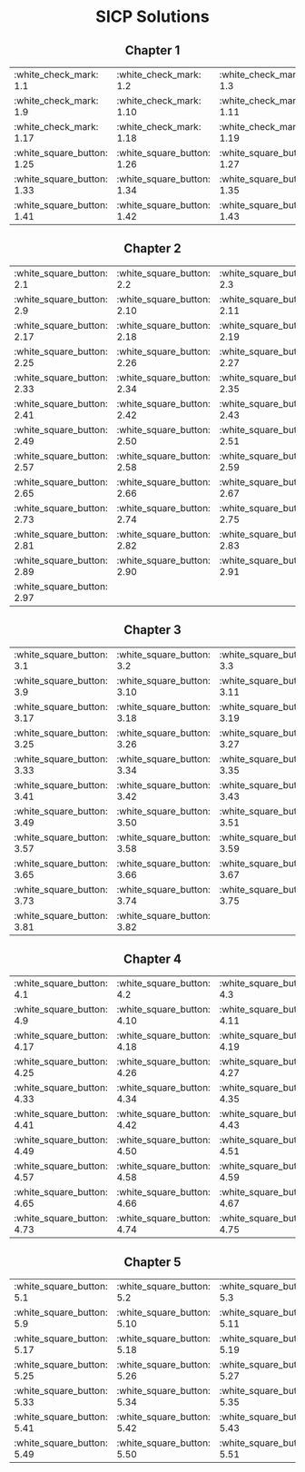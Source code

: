 <h1 align="center">SICP Solutions</h1>

<h2 align="center">Chapter 1</h2>

<table align="center">
  <tbody>
    <tr>
      <td>:white_check_mark: 1.1</td>
      <td>:white_check_mark: 1.2</td>
      <td>:white_check_mark: 1.3</td>
      <td>:white_check_mark: 1.4</td>
      <td>:white_check_mark: 1.5</td>
      <td>:white_check_mark: 1.6</td>
      <td>:white_check_mark: 1.7</td>
      <td>:white_check_mark: 1.8</td>
    </tr>
    <tr>
      <td>:white_check_mark: 1.9</td>
      <td>:white_check_mark: 1.10</td>
      <td>:white_check_mark: 1.11</td>
      <td>:white_check_mark: 1.12</td>
      <td>:white_check_mark: 1.13</td>
      <td>:red_square: 1.14</td>
      <td>:white_check_mark: 1.15</td>
      <td>:white_check_mark: 1.16</td>
    </tr>
    <tr>
      <td>:white_check_mark: 1.17</td>
      <td>:white_check_mark: 1.18</td>
      <td>:white_check_mark: 1.19</td>
      <td>:white_check_mark: 1.20</td>
      <td>:white_check_mark: 1.21</td>
      <td>:white_check_mark: 1.22</td>
      <td>:white_square_button: 1.23</td>
      <td>:white_square_button: 1.24</td>
    </tr>
    <tr>
      <td>:white_square_button: 1.25</td>
      <td>:white_square_button: 1.26</td>
      <td>:white_square_button: 1.27</td>
      <td>:white_square_button: 1.28</td>
      <td>:white_square_button: 1.29</td>
      <td>:white_square_button: 1.30</td>
      <td>:white_square_button: 1.31</td>
      <td>:white_square_button: 1.32</td>
    </tr>
    <tr>
      <td>:white_square_button: 1.33</td>
      <td>:white_square_button: 1.34</td>
      <td>:white_square_button: 1.35</td>
      <td>:white_square_button: 1.36</td>
      <td>:white_square_button: 1.37</td>
      <td>:white_square_button: 1.38</td>
      <td>:white_square_button: 1.39</td>
      <td>:white_square_button: 1.40</td>
    </tr>
    <tr>
      <td>:white_square_button: 1.41</td>
      <td>:white_square_button: 1.42</td>
      <td>:white_square_button: 1.43</td>
      <td>:white_square_button: 1.44</td>
      <td>:white_square_button: 1.45</td>
      <td>:white_square_button: 1.46</td>
    </tr>
  </tbody>
</table>
<h2 align="center">Chapter 2</h2>

<table align="center">
  <tbody>
    <tr>
      <td>:white_square_button: 2.1</td>
      <td>:white_square_button: 2.2</td>
      <td>:white_square_button: 2.3</td>
      <td>:white_square_button: 2.4</td>
      <td>:white_square_button: 2.5</td>
      <td>:white_square_button: 2.6</td>
      <td>:white_square_button: 2.7</td>
      <td>:white_square_button: 2.8</td>
    </tr>
    <tr>
      <td>:white_square_button: 2.9</td>
      <td>:white_square_button: 2.10</td>
      <td>:white_square_button: 2.11</td>
      <td>:white_square_button: 2.12</td>
      <td>:white_square_button: 2.13</td>
      <td>:white_square_button: 2.14</td>
      <td>:white_square_button: 2.15</td>
      <td>:white_square_button: 2.16</td>
    </tr>
    <tr>
      <td>:white_square_button: 2.17</td>
      <td>:white_square_button: 2.18</td>
      <td>:white_square_button: 2.19</td>
      <td>:white_square_button: 2.20</td>
      <td>:white_square_button: 2.21</td>
      <td>:white_square_button: 2.22</td>
      <td>:white_square_button: 2.23</td>
      <td>:white_square_button: 2.24</td>
    </tr>
    <tr>
      <td>:white_square_button: 2.25</td>
      <td>:white_square_button: 2.26</td>
      <td>:white_square_button: 2.27</td>
      <td>:white_square_button: 2.28</td>
      <td>:white_square_button: 2.29</td>
      <td>:white_square_button: 2.30</td>
      <td>:white_square_button: 2.31</td>
      <td>:white_square_button: 2.32</td>
    </tr>
    <tr>
      <td>:white_square_button: 2.33</td>
      <td>:white_square_button: 2.34</td>
      <td>:white_square_button: 2.35</td>
      <td>:white_square_button: 2.36</td>
      <td>:white_square_button: 2.37</td>
      <td>:white_square_button: 2.38</td>
      <td>:white_square_button: 2.39</td>
      <td>:white_square_button: 2.40</td>
    </tr>
    <tr>
      <td>:white_square_button: 2.41</td>
      <td>:white_square_button: 2.42</td>
      <td>:white_square_button: 2.43</td>
      <td>:white_square_button: 2.44</td>
      <td>:white_square_button: 2.45</td>
      <td>:white_square_button: 2.46</td>
      <td>:white_square_button: 2.47</td>
      <td>:white_square_button: 2.48</td>
    </tr>
    <tr>
      <td>:white_square_button: 2.49</td>
      <td>:white_square_button: 2.50</td>
      <td>:white_square_button: 2.51</td>
      <td>:white_square_button: 2.52</td>
      <td>:white_square_button: 2.53</td>
      <td>:white_square_button: 2.54</td>
      <td>:white_square_button: 2.55</td>
      <td>:white_square_button: 2.56</td>
    </tr>
    <tr>
      <td>:white_square_button: 2.57</td>
      <td>:white_square_button: 2.58</td>
      <td>:white_square_button: 2.59</td>
      <td>:white_square_button: 2.60</td>
      <td>:white_square_button: 2.61</td>
      <td>:white_square_button: 2.62</td>
      <td>:white_square_button: 2.63</td>
      <td>:white_square_button: 2.64</td>
    </tr>
    <tr>
      <td>:white_square_button: 2.65</td>
      <td>:white_square_button: 2.66</td>
      <td>:white_square_button: 2.67</td>
      <td>:white_square_button: 2.68</td>
      <td>:white_square_button: 2.69</td>
      <td>:white_square_button: 2.70</td>
      <td>:white_square_button: 2.71</td>
      <td>:white_square_button: 2.72</td>
    </tr>
    <tr>
      <td>:white_square_button: 2.73</td>
      <td>:white_square_button: 2.74</td>
      <td>:white_square_button: 2.75</td>
      <td>:white_square_button: 2.76</td>
      <td>:white_square_button: 2.77</td>
      <td>:white_square_button: 2.78</td>
      <td>:white_square_button: 2.79</td>
      <td>:white_square_button: 2.80</td>
    </tr>
    <tr>
      <td>:white_square_button: 2.81</td>
      <td>:white_square_button: 2.82</td>
      <td>:white_square_button: 2.83</td>
      <td>:white_square_button: 2.84</td>
      <td>:white_square_button: 2.85</td>
      <td>:white_square_button: 2.86</td>
      <td>:white_square_button: 2.87</td>
      <td>:white_square_button: 2.88</td>
    </tr>
    <tr>
      <td>:white_square_button: 2.89</td>
      <td>:white_square_button: 2.90</td>
      <td>:white_square_button: 2.91</td>
      <td>:white_square_button: 2.92</td>
      <td>:white_square_button: 2.93</td>
      <td>:white_square_button: 2.94</td>
      <td>:white_square_button: 2.95</td>
      <td>:white_square_button: 2.96</td>
    </tr>
    <tr>
      <td>:white_square_button: 2.97</td>
    </tr>
  </tbody>
</table>
<h2 align="center">Chapter 3</h2>

<table align="center">
  <tbody>
    <tr>
      <td>:white_square_button: 3.1</td>
      <td>:white_square_button: 3.2</td>
      <td>:white_square_button: 3.3</td>
      <td>:white_square_button: 3.4</td>
      <td>:white_square_button: 3.5</td>
      <td>:white_square_button: 3.6</td>
      <td>:white_square_button: 3.7</td>
      <td>:white_square_button: 3.8</td>
    </tr>
    <tr>
      <td>:white_square_button: 3.9</td>
      <td>:white_square_button: 3.10</td>
      <td>:white_square_button: 3.11</td>
      <td>:white_square_button: 3.12</td>
      <td>:white_square_button: 3.13</td>
      <td>:white_square_button: 3.14</td>
      <td>:white_square_button: 3.15</td>
      <td>:white_square_button: 3.16</td>
    </tr>
    <tr>
      <td>:white_square_button: 3.17</td>
      <td>:white_square_button: 3.18</td>
      <td>:white_square_button: 3.19</td>
      <td>:white_square_button: 3.20</td>
      <td>:white_square_button: 3.21</td>
      <td>:white_square_button: 3.22</td>
      <td>:white_square_button: 3.23</td>
      <td>:white_square_button: 3.24</td>
    </tr>
    <tr>
      <td>:white_square_button: 3.25</td>
      <td>:white_square_button: 3.26</td>
      <td>:white_square_button: 3.27</td>
      <td>:white_square_button: 3.28</td>
      <td>:white_square_button: 3.29</td>
      <td>:white_square_button: 3.30</td>
      <td>:white_square_button: 3.31</td>
      <td>:white_square_button: 3.32</td>
    </tr>
    <tr>
      <td>:white_square_button: 3.33</td>
      <td>:white_square_button: 3.34</td>
      <td>:white_square_button: 3.35</td>
      <td>:white_square_button: 3.36</td>
      <td>:white_square_button: 3.37</td>
      <td>:white_square_button: 3.38</td>
      <td>:white_square_button: 3.39</td>
      <td>:white_square_button: 3.40</td>
    </tr>
    <tr>
      <td>:white_square_button: 3.41</td>
      <td>:white_square_button: 3.42</td>
      <td>:white_square_button: 3.43</td>
      <td>:white_square_button: 3.44</td>
      <td>:white_square_button: 3.45</td>
      <td>:white_square_button: 3.46</td>
      <td>:white_square_button: 3.47</td>
      <td>:white_square_button: 3.48</td>
    </tr>
    <tr>
      <td>:white_square_button: 3.49</td>
      <td>:white_square_button: 3.50</td>
      <td>:white_square_button: 3.51</td>
      <td>:white_square_button: 3.52</td>
      <td>:white_square_button: 3.53</td>
      <td>:white_square_button: 3.54</td>
      <td>:white_square_button: 3.55</td>
      <td>:white_square_button: 3.56</td>
    </tr>
    <tr>
      <td>:white_square_button: 3.57</td>
      <td>:white_square_button: 3.58</td>
      <td>:white_square_button: 3.59</td>
      <td>:white_square_button: 3.60</td>
      <td>:white_square_button: 3.61</td>
      <td>:white_square_button: 3.62</td>
      <td>:white_square_button: 3.63</td>
      <td>:white_square_button: 3.64</td>
    </tr>
    <tr>
      <td>:white_square_button: 3.65</td>
      <td>:white_square_button: 3.66</td>
      <td>:white_square_button: 3.67</td>
      <td>:white_square_button: 3.68</td>
      <td>:white_square_button: 3.69</td>
      <td>:white_square_button: 3.70</td>
      <td>:white_square_button: 3.71</td>
      <td>:white_square_button: 3.72</td>
    </tr>
    <tr>
      <td>:white_square_button: 3.73</td>
      <td>:white_square_button: 3.74</td>
      <td>:white_square_button: 3.75</td>
      <td>:white_square_button: 3.76</td>
      <td>:white_square_button: 3.77</td>
      <td>:white_square_button: 3.78</td>
      <td>:white_square_button: 3.79</td>
      <td>:white_square_button: 3.80</td>
    </tr>
    <tr>
      <td>:white_square_button: 3.81</td>
      <td>:white_square_button: 3.82</td>
    </tr>
  </tbody>
</table>
<h2 align="center">Chapter 4</h2>

<table align="center">
  <tbody>
    <tr>
      <td>:white_square_button: 4.1</td>
      <td>:white_square_button: 4.2</td>
      <td>:white_square_button: 4.3</td>
      <td>:white_square_button: 4.4</td>
      <td>:white_square_button: 4.5</td>
      <td>:white_square_button: 4.6</td>
      <td>:white_square_button: 4.7</td>
      <td>:white_square_button: 4.8</td>
    </tr>
    <tr>
      <td>:white_square_button: 4.9</td>
      <td>:white_square_button: 4.10</td>
      <td>:white_square_button: 4.11</td>
      <td>:white_square_button: 4.12</td>
      <td>:white_square_button: 4.13</td>
      <td>:white_square_button: 4.14</td>
      <td>:white_square_button: 4.15</td>
      <td>:white_square_button: 4.16</td>
    </tr>
    <tr>
      <td>:white_square_button: 4.17</td>
      <td>:white_square_button: 4.18</td>
      <td>:white_square_button: 4.19</td>
      <td>:white_square_button: 4.20</td>
      <td>:white_square_button: 4.21</td>
      <td>:white_square_button: 4.22</td>
      <td>:white_square_button: 4.23</td>
      <td>:white_square_button: 4.24</td>
    </tr>
    <tr>
      <td>:white_square_button: 4.25</td>
      <td>:white_square_button: 4.26</td>
      <td>:white_square_button: 4.27</td>
      <td>:white_square_button: 4.28</td>
      <td>:white_square_button: 4.29</td>
      <td>:white_square_button: 4.30</td>
      <td>:white_square_button: 4.31</td>
      <td>:white_square_button: 4.32</td>
    </tr>
    <tr>
      <td>:white_square_button: 4.33</td>
      <td>:white_square_button: 4.34</td>
      <td>:white_square_button: 4.35</td>
      <td>:white_square_button: 4.36</td>
      <td>:white_square_button: 4.37</td>
      <td>:white_square_button: 4.38</td>
      <td>:white_square_button: 4.39</td>
      <td>:white_square_button: 4.40</td>
    </tr>
    <tr>
      <td>:white_square_button: 4.41</td>
      <td>:white_square_button: 4.42</td>
      <td>:white_square_button: 4.43</td>
      <td>:white_square_button: 4.44</td>
      <td>:white_square_button: 4.45</td>
      <td>:white_square_button: 4.46</td>
      <td>:white_square_button: 4.47</td>
      <td>:white_square_button: 4.48</td>
    </tr>
    <tr>
      <td>:white_square_button: 4.49</td>
      <td>:white_square_button: 4.50</td>
      <td>:white_square_button: 4.51</td>
      <td>:white_square_button: 4.52</td>
      <td>:white_square_button: 4.53</td>
      <td>:white_square_button: 4.54</td>
      <td>:white_square_button: 4.55</td>
      <td>:white_square_button: 4.56</td>
    </tr>
    <tr>
      <td>:white_square_button: 4.57</td>
      <td>:white_square_button: 4.58</td>
      <td>:white_square_button: 4.59</td>
      <td>:white_square_button: 4.60</td>
      <td>:white_square_button: 4.61</td>
      <td>:white_square_button: 4.62</td>
      <td>:white_square_button: 4.63</td>
      <td>:white_square_button: 4.64</td>
    </tr>
    <tr>
      <td>:white_square_button: 4.65</td>
      <td>:white_square_button: 4.66</td>
      <td>:white_square_button: 4.67</td>
      <td>:white_square_button: 4.68</td>
      <td>:white_square_button: 4.69</td>
      <td>:white_square_button: 4.70</td>
      <td>:white_square_button: 4.71</td>
      <td>:white_square_button: 4.72</td>
    </tr>
    <tr>
      <td>:white_square_button: 4.73</td>
      <td>:white_square_button: 4.74</td>
      <td>:white_square_button: 4.75</td>
      <td>:white_square_button: 4.76</td>
      <td>:white_square_button: 4.77</td>
      <td>:white_square_button: 4.78</td>
      <td>:white_square_button: 4.79</td>
    </tr>
  </tbody>
</table>
<h2 align="center">Chapter 5</h2>

<table align="center">
  <tbody>
    <tr>
      <td>:white_square_button: 5.1</td>
      <td>:white_square_button: 5.2</td>
      <td>:white_square_button: 5.3</td>
      <td>:white_square_button: 5.4</td>
      <td>:white_square_button: 5.5</td>
      <td>:white_square_button: 5.6</td>
      <td>:white_square_button: 5.7</td>
      <td>:white_square_button: 5.8</td>
    </tr>
    <tr>
      <td>:white_square_button: 5.9</td>
      <td>:white_square_button: 5.10</td>
      <td>:white_square_button: 5.11</td>
      <td>:white_square_button: 5.12</td>
      <td>:white_square_button: 5.13</td>
      <td>:white_square_button: 5.14</td>
      <td>:white_square_button: 5.15</td>
      <td>:white_square_button: 5.16</td>
    </tr>
    <tr>
      <td>:white_square_button: 5.17</td>
      <td>:white_square_button: 5.18</td>
      <td>:white_square_button: 5.19</td>
      <td>:white_square_button: 5.20</td>
      <td>:white_square_button: 5.21</td>
      <td>:white_square_button: 5.22</td>
      <td>:white_square_button: 5.23</td>
      <td>:white_square_button: 5.24</td>
    </tr>
    <tr>
      <td>:white_square_button: 5.25</td>
      <td>:white_square_button: 5.26</td>
      <td>:white_square_button: 5.27</td>
      <td>:white_square_button: 5.28</td>
      <td>:white_square_button: 5.29</td>
      <td>:white_square_button: 5.30</td>
      <td>:white_square_button: 5.31</td>
      <td>:white_square_button: 5.32</td>
    </tr>
    <tr>
      <td>:white_square_button: 5.33</td>
      <td>:white_square_button: 5.34</td>
      <td>:white_square_button: 5.35</td>
      <td>:white_square_button: 5.36</td>
      <td>:white_square_button: 5.37</td>
      <td>:white_square_button: 5.38</td>
      <td>:white_square_button: 5.39</td>
      <td>:white_square_button: 5.40</td>
    </tr>
    <tr>
      <td>:white_square_button: 5.41</td>
      <td>:white_square_button: 5.42</td>
      <td>:white_square_button: 5.43</td>
      <td>:white_square_button: 5.44</td>
      <td>:white_square_button: 5.45</td>
      <td>:white_square_button: 5.46</td>
      <td>:white_square_button: 5.47</td>
      <td>:white_square_button: 5.48</td>
    </tr>
    <tr>
      <td>:white_square_button: 5.49</td>
      <td>:white_square_button: 5.50</td>
      <td>:white_square_button: 5.51</td>
      <td>:white_square_button: 5.52</td>
    </tr>
  </tbody>
</table>
